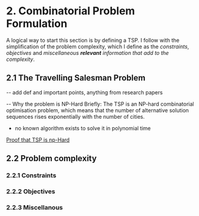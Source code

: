 # 2. Combinatorial Problem Formulation
A logical way to start this section is by defining a TSP.  I follow with the simplification of the problem complexity, which I define as the *constraints*, *objectives* and *miscellaneous **relevant** information that add to the complexity*.
## 2.1 The Travelling Salesman Problem

-- add def and important points, anything from research papers

-- Why the problem is NP-Hard
Briefly: The TSP is an NP-hard combinatorial optimisation problem, which means that the number of alternative solution sequences rises exponentially with the number of cities.

* no known algorithm exists to solve it in polynomial time

[Proof that TSP is np-Hard](https://www.tutorialspoint.com/proof-that-travelling-salesman-problem-is-np-hard)
## 2.2 Problem complexity

### 2.2.1 Constraints
### 2.2.2 Objectives
### 2.2.3 Miscellanous





